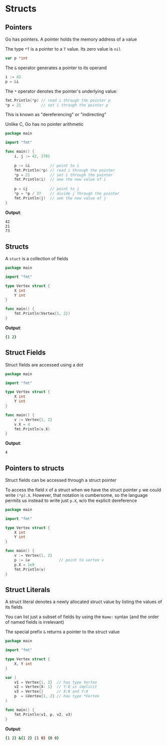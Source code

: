 # Structs

## Pointers

Go has pointers. A pointer holds the memory address of a value

The type `*T` is a pointer to a `T` value. Its zero value is `nil`

```go
var p *int
```

The `&` operator generates a pointer to its operand

```go
i := 42
p = &i
```

The `*` operator denotes the pointer's underlying value:

```go
fmt.Println(*p) // read i through the pointer p
*p = 21         // set i through the pointer p
```

This is known as "dereferencing" or "indirecting"

Unlike C, Go has no pointer arithmetic

```go
package main

import "fmt"

func main() {
	i, j := 42, 2701
	
	p := &i         // point to i
	fmt.Println(*p) // read i through the pointer
	*p = 21         // set i through the pointer
	fmt.Println(i)  // see the new value of i
	
	p = &j          // point to j
	*p = *p / 37    // divide j through the pointer
	fmt.Println(j)  // see the new value of j
}
```

**Output**:

```zsh
42
21
73
```

## Structs

A `stuct` is a collection of fields

```go
package main

import "fmt"

type Vertex struct {
	X int
	Y int
}

func main() {
	fmt.Println(Vertex{1, 2})
}
```

**Output**:

```zsh
{1 2}
```

## Struct Fields

Struct fields are accessed using a dot

```go
package main

import "fmt"

type Vertex struct {
	X int
	Y int
}

func main() {
	v := Vertex{1, 2}
	v.X = 4
	fmt.Println(v.X)
}
```

**Output**:

```zsh
4
```

## Pointers to structs

Struct fields can be accessed through a struct pointer

To access the field `X` of a struct when we have the struct pointer `p` we could write `(*p).X`. However, that notation is cumbersome, so the language permits us instead to write just `p.X`, w/o the explicit dereference

```go
package main

import "fmt"

type Vertex struct {
	X int
	Y int
}

func main() {
	v := Vertex{1, 2}
	p := &v             // point to vertex v
	p.X = 1e9
	fmt.Println(v)
}
```

## Struct Literals

A struct literal denotes a newly allocated struct value by listing the values of its fields

You can list just a subset of fields by using the `Name:` syntax (and the order of named fields is irrelevant)

The special prefix `&` returns a pointer to the struct value

```go
package main

import "fmt"

type Vertex struct {
	X, Y int
}

var (
	v1 = Vertex{1, 2}  // has type Vertex
	v2 = Vertex{X: 1}  // Y:0 is implicit
	v3 = Vertex{}      // X:0 and Y:0
	p  = &Vertex{1, 2} // has type *Vertex
)

func main() {
	fmt.Println(v1, p, v2, v3)
}
```

**Output**:

```zsh
{1 2} &{1 2} {1 0} {0 0}
```
